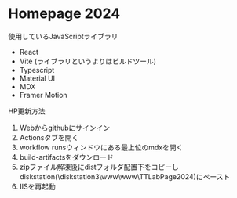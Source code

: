 # Homepage 2024

使用しているJavaScriptライブラリ
- React
- Vite (ライブラリというよりはビルドツール)
- Typescript
- Material UI
- MDX
- Framer Motion

HP更新方法
1. Webからgithubにサインイン
2. Actionsタブを開く
3. workflow runsウィンドウにある最上位のmdxを開く
4. build-artifactsをダウンロード
5. zipファイル解凍後にdistフォルダ配置下をコピーしdiskstation(\\diskstation3\www\www\TTLabPage2024)にペースト
6. IISを再起動
